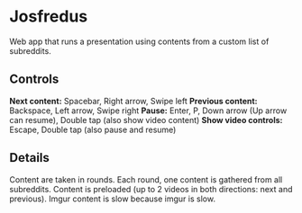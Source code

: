 # Josfredus
Web app that runs a presentation using contents from a custom list of subreddits.
## Controls
**Next content:** Spacebar, Right arrow, Swipe left
**Previous content:** Backspace, Left arrow, Swipe right
**Pause:** Enter, P, Down arrow (Up arrow can resume), Double tap (also show video content)
**Show video controls:** Escape, Double tap (also pause and resume)
## Details
Content are taken in rounds. Each round, one content is gathered from all subreddits.
Content is preloaded (up to 2 videos in both directions: next and previous). Imgur content is slow because imgur is slow.